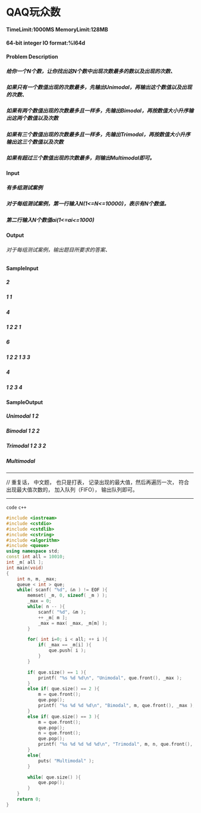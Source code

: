 # QAQ玩众数
#### TimeLimit:1000MS  MemoryLimit:128MB
#### 64-bit integer IO format:%I64d
#### Problem Description
##### 给你一个N个数，让你找出这N个数中出现次数最多的数以及出现的次数、

##### 如果只有一个数值出现的次数最多，先输出Unimodal，再输出这个数值以及出现的次数、

##### 如果有两个数值出现的次数最多且一样多，先输出Bimodal，再按数值大小升序输出这两个数值以及次数

##### 如果有三个数值出现的次数最多且一样多，先输出Trimodal，再按数值大小升序输出这三个数值以及次数

##### 如果有超过三个数值出现的次数最多，则输出Multimodal即可。



#### Input
##### 有多组测试案例

##### 对于每组测试案例，第一行输入N(1<=N<=10000)，表示有N个数值。

##### 第二行输入N个数值ai(1<=ai<=1000)



#### Output
###### 对于每组测试案例，输出题目所要求的答案、

#### SampleInput
##### 2
##### 1 1
##### 4
##### 1 2 2 1
##### 6
##### 1 2 2 1 3 3
##### 4
##### 1 2 3 4

#### SampleOutput
##### Unimodal 1 2
##### Bimodal 1 2 2
##### Trimodal 1 2 3 2
##### Multimodal

----
// 重复话， 中文题， 也只是打表， 记录出现的最大值，然后再遍历一次， 符合出现最大值次数的， 加入队列（FIFO）， 输出队列即可。

----


`` code ``  `` c++ ``
````c++
#include <iostream>
#include <cstdio>
#include <cstdlib>
#include <cstring>
#include <algorithm>
#include <queue>
using namespace std;
const int all = 10010;
int _m[ all ];
int main(void)
{
    int n, m, _max;
    queue < int > que;
    while( scanf( "%d", &n ) != EOF ){
        memset( _m, 0, sizeof( _m ) );
        _max = 0;
        while( n -- ){
            scanf( "%d", &m );
            ++ _m[ m ];
            _max = max( _max, _m[m] );
        }

        for( int i=0; i < all; ++ i ){
            if( _max == _m[i] ){
                que.push( i );
            }
        }

        if( que.size() == 1 ){
            printf( "%s %d %d\n", "Unimodal", que.front(), _max );
        }
        else if( que.size() == 2 ){
            m = que.front();
            que.pop();
            printf( "%s %d %d %d\n", "Bimodal", m, que.front(), _max );
        }
        else if( que.size() == 3 ){
            m = que.front();
            que.pop();
            n = que.front();
            que.pop();
            printf( "%s %d %d %d %d\n", "Trimodal", m, n, que.front(), _max );
        }
        else{
            puts( "Multimodal" );
        }

        while( que.size() ){
            que.pop();
        }
    }
    return 0;
}
````

